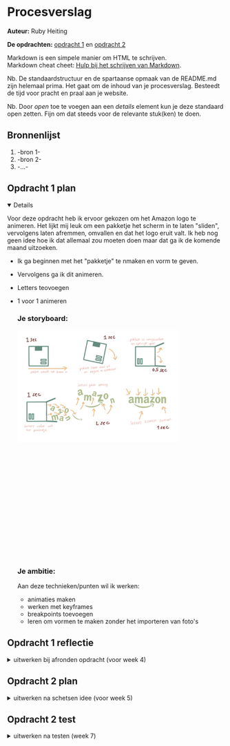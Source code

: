 # Procesverslag
**Auteur:** Ruby Heiting

**De opdrachten:** [opdracht 1](opdracht1/index.html) en [opdracht 2](opdracht2/index.html)


Markdown is een simpele manier om HTML te schrijven.  
Markdown cheat cheet: [Hulp bij het schrijven van Markdown](https://github.com/adam-p/markdown-here/wiki/Markdown-Cheatsheet).

Nb. De standaardstructuur en de spartaanse opmaak van de README.md zijn helemaal prima. Het gaat om de inhoud van je procesverslag. Besteedt de tijd voor pracht en praal aan je website.

Nb. Door *open* toe te voegen aan een *details* element kun je deze standaard open zetten. Fijn om dat steeds voor de relevante stuk(ken) te doen.



## Bronnenlijst
  1. -bron 1-
  2. -bron 2-
  3. -...-



## Opdracht 1 plan

<details open>
  
  Voor deze opdracht heb ik ervoor gekozen om het Amazon logo te animeren. Het lijkt mij leuk om een pakketje het scherm in te laten "sliden", vervolgens laten afremmen, omvallen en dat het logo eruit valt. Ik heb nog geen idee hoe ik dat allemaal zou moeten doen maar dat ga ik de komende maand uitzoeken. 
- Ik ga beginnen met het "pakketje" te nmaken en vorm te geven.
- Vervolgens ga ik dit animeren.
- Letters teovoegen
- 1 voor 1 animeren


  ### Je storyboard:
  <img src="readme-images/Storybord.PNG" width="375px" alt="storyboard voor opdracht 1">
   <img src="readme-images/AnimatieStorybord.GIF" width="375px" alt="storyboard voor opdracht 1">


  ### Je ambitie: 
  Aan deze technieken/punten wil ik werken:
  - animaties maken
  - werken met keyframes
  - breakpoints toevoegen
  - leren om vormen te maken zonder het importeren van foto's
 
</details>



## Opdracht 1 reflectie

<details>
  <summary>uitwerken bij afronden opdracht (voor week 4)</summary>


  ### Je uitkomst - karakteristiek screenshot(s):
  <img src="readme-images/LettersRollenUitDoos.png" height="250px" alt="uitomst opdracht 1">
  <img src="readme-images/LettersRollenUitDoosMobiel.png" height="250px" alt="uitomst opdracht 1">
  <img src="readme-images/EindScherm.png" height="250px" alt="uitomst opdracht 1">


  ### Dit ging goed/Heb ik geleerd: 
  - Het animeren van het pakketje vond ik nog verassend makkelijk. 
  - ik kon het font online niet vinden dus ik heb zelf de letters moeten overtrekken op mijn iPad en deze vervolgens in een fontmaker moeten zetten. Dit was de eerste keer dat ik dit gedaan heb en vond het nog verrassend makkelijk. Ik ga dit zeker in de toekomst nog een keer gebruiken als ik een bepaald font niet kan vinden of verder wil customizen. Het kost wel best wat extra tijd maar dat was het zeker waard.

 


  ### Dit was lastig/Is niet gelukt:
 - Ik ben vast gelopen met het centreren en responsive maken van de content. Hij werkt nu op iPhone en volledig desktop voormaat maar daar tussenin doet hij raar. Ik hoop dit nog te kunnen fixen voor de uiteindelijke oplevering.
 - Ook vond ik het lastig om de letters draaiend uit de doos te laten vallen. Het is uiteindelijk redelijk goed geluit maar heb heel veel dingen moeten proberen om te zo te laten werken. Omdat de doos draait moeten de letters in eerste instantie gedraaid in de doos staan. Hierdoor werkt de logica van de orientatie van de letters niet meer.

 
</details>



## Opdracht 2 plan

<details>
  <summary>uitwerken na schetsen idee (voor week 5)</summary>
  
  Voor de tweede opdracht heb ik voor de volgende case geozen: "In een grote verzameling films wil ik een aantal leuke films kunnen bewaren om ze later te bekijken." Zelf hou ik heel erg van films dus het leek mij leuk om hier iets leuks van te maken. 
  Mijn plan is om een carrousel aan films te hebben hierbij kan de films liken, deze worden vervolgens bewaard en kan je laten terug vinden. Ook kan je van alle films informatie krijgen over de film. Zoals regisseur, samenvatting, jaar van uitkomst, duur van de film, acteurs, imbd rating enz. Zie hieronder een schets van mijn design:


  ### Je ontwerp:
  <img src="readme-images/Storybord1.png" width="180px" alt="ontwerp opdracht 2">
  <img src="readme-images/Storybord2.png" width="180px" alt="ontwerp opdracht 2">
  <img src="readme-images/Storybord3.png" width="180px" alt="ontwerp opdracht 2">
  <img src="readme-images/Storybord4.png" width="180px" alt="ontwerp opdracht 2">
  <img src="readme-images/Storybord5.png" width="180px" alt="ontwerp opdracht 2">
  
  ### Later toegevoegd:
Toen ik begon aan het maken van de website heb ik mijn design volledig veranderd. Ik wilde het laten lijken alsof je zelf in de bioscoop zit en de films daar op het scherm voorbij ziet komen. Hierdoor zie je geen caroussel meer maar maar 1 film tegelijk. Ik wil vervolgens knoppen toevoegen om door de films heen te kunnen navigeren. (Dit wil ik gaan doen door alle films op elkaar te zetten en alleen die aan de beurt is op zichtbaar te zetten.) Bij die knoppen ga ik een toggle toevoegen waarbij je kan wisselen van alle films naar je gelikte films. De informatie en trailer wil ik met andere knoppen navigeren. Deze 'schermen' ga ik waarschijnlijk allemaal naast elkaar zetten en door de ul (het window) voorbij laten sliden.

  ### Je ambitie: 
  Aan deze technieken/punten wil ik werken:
  - Ik wil beter worden in javascript. Ik heb er nog maar één keer eerder mee gewerkt en dat was een jaar geleden. Veel hiervan weet ik niet meer zo goed. Hier ga ik dus veel tijd in stoppen om het weer op te pakken en veel nieuwe dingen te proberen.
  - Vaak vind ik het moeilijk om mijn websites goed responsive te krijgen. Dit gebeurt vaak doordat ik begin met het opbouwen zonder er goed rekening mee te houden en vervolgens is het achteraf veel moeilijker om het goed te krijgen. Hier ga ik dus vanaf het begin goed op focussen zodat dat perfect werkt en ik daarna meer aan het design kan gaan zonder daar nog zorgen over te maken.
</details>



## Opdracht 2 test

<details>
  <summary>uitwerken na testen (week 7)</summary>

Ik heb deze test uitgevoerd met Ruud Jansen (medestudent CMD). Om de website te testen heb ik hem zelf er doorheen laten gaan en heeft hij alles wat hij dacht hardop gezegd die ik verveolgens opgescherven en uitgewerkt heb. Dit zijn de bevindingen die er gevonden waren en hoe ik ze aangepast heb:


  ### Bevinding 1:
  Doel van toggle (op eerste zicht) onduidelijk.

  #### oplossing:
  Bij het voor het eerst kijken naar de pagina zonder dingen uit te proberen was het nog onduidelijk waar de toggle voor bedoelt was. Aangezien er niets bijgezet was. Om dit te verbeteren heb ik twee iconen toegevoegd. Als de toggle aan de linker kant (default) staat zie je de gehele lijst aan films. Hier heb ik dus een lijst icoon voor gebruikt. Wanneer er op de toggle geklikt wordt zie je alleen je gelikte films. Hiervoor heb ik een hartje toegevoegd. Aangezien dat ook het icoontje is voor de knop om films in die lijst te zetten leek mij dit het duidelijkste icoon.

Before:

<img src="readme-images/ToggleBefore.png" width="300px" alt="Toggle before">

After:

<img src="readme-images/ToggleAfter.png" width="300px" alt="Toggle after">


  ### Bevinding 2:
  Filmlijst loopt niet.

  #### oplossing:
  Hier had ik daarvoor nog geen tijd voor gehad en was het daardoor een beetje vergeten. Je kon op dat moment wel al heen en weer gaan tussen de films maar als je bij de laatste aangekomen was kon je niet doorklikken om weer bij de eerste aan het komen. Dit beleek uiteindelijk heel makkelijk om aan te passen door een extra if in de javascript functie toe te voegen die kijkt naar wat het nummertje van de huidige film is (0 - 9). Bij de 'Next button' heb ik toegevoegd dat als de huidige film nummer 9 is en de gebruiker klikt op die knop dat hij het nummer naar 0 veranderd. Voor de 'Back button' werkt het exact het tegenovergestelde. Wanneer het film nummer 0 is en er wordt op de knop geklikt gaat hij naar 9. Zo simpel was het.
  
  Next button toevoeging code:
  
<img src="readme-images/AanpassingCodeLoopNext.png" width="300px" alt="Next button aanpassing in de code">
  
  Back button toevoeging code:
  
<img src="readme-images/AanpassingCodeLoopBack.png" width="300px" alt="Back button aanpassing in de code">


   ### Bevinding 3:
  Knoppen voor de posters en trailer onduidelijk.

  #### oplossing:
  Ruud vond dat de knoppen nog niet een duidelijk beeld gaven van de functie. Hij zei dat ik beter ze nog kan aanpassen of eventueel er tekst onderaan aan toe zou kunnen voegen. Test wilde ik sowieso niet doen maar ik was het er wel mee eens dat de knoppen nog niet duidelijk waren. Ook vind ik zelf dat de witte achtergrond te intens was bij de rest van de 'zaal'. Als aanpassing heb ik de kleuren van de achtergrond en het logo omgedraaid. Daarnaast heb ik nieuwe iconen getekend. Toen ik ze in de website zette blende de kleur nog te veel mee met de achtergrond dus heb ik er later nog een border omheen gezet. Ik ben er nu erg tevreden mee.
  
  Before:
  
  <img src="readme-images/ButtonsBefore.png" width="300px" alt="Buttons before">
  
  After:
  
  <img src="readme-images/ButtonsAfter.png" width="300px" alt="Buttons after">
  
  
  
   ### Bevinding 4:
  Kunnen wisselen tussen alleen info/trailers van de films.

  #### oplossing:
  Ruud had nog een leuk idee om als je de informatie van een film aan het bekijken bent en je naar de volgende film gaat dat je dan de informatie van de nieuwe film te zien krijgt ipv opnieuw te beginnen bij de poster. De gebruiker kan op deze manier snel door alleen de informatie of alleen de trailers van elke film gaan. 
  Dit leek mij een goed idee. Ik heb het op de volgende manier gedaan: 
  Als er op de informatie button geklikt wordt dan zet hij het variabel 'selectedPage' op 2. Zo weet de website hoe veel hij van de huidige pagine moet verschuiven. Vervolgens zet hij ook het variabel 'currentPage' op 2. (zie foto). In eerste instantie zorgde ik ervoor dat als je op de navigatie knoppen klikt de 'currentPage' automatisch weer naar 1 zou gaan zodat je de film poster zelf ziet. Dat stukje code hoefte ik dus alleen weg te halen. Hierdoor blijft de website op de informatie pagina staan en hoeft de gebruiker bij het wisselen van films niet elke keer ook op de info knop te klikken.
  
  <img src="readme-images/InfoBlijvenZien.png" width="300px" alt="Buttons after">
 
  
## Opdracht 2 reflectie

<details>
  <summary>uitwerken bij afronden opdracht (voor week 8)</summary>

  ### Je uitkomst - karakteristiek screenshot(s):
  
  Foto 1: Dit is het default scherm voor de mobiel. Hier kan de gebuiker de poster zien en kan wisselen tussen de films.
  Foto 2: Dit scherm krijg je te zien als je op informatie klikt. Er zit tussen dit scherm en de poster een kleine slide transitie.
  Foto 3: Hier zie je de trailer van de film.
  Foto 4: Op dit scherm zijn de gelikte films te zien. Het ziet er hetzelfde uit en functioneerd hetzelfde als de normale filmlijst.
  Foto 5: Hier zie je de darkmode van de website. Ik heb hiervoor de achtergrond fotos een lagere opacity gegeven waardoor de donkerder lijken. Ook heb ik het plaatje van de lichten op het planfond op display:none gezet. Dit leek mij een leuke toevoeging om te laten lijken alsof de lichten echt uitgaan in de bioscoop. Als laatste heb ik nog een exit bordje toegevoegd die 'oplicht' als de lampen uit gaan. Hierdoor krijgt de gebruiker nog meer het gevoel dat ze in een bioscoop zaal zitten.
  Foto 6: Dit is het scherm op desktop formaat. Het was moeilijk om horizontale filmposters te vinden dus heb ik ervoor gekozen om de informatie ernaast te zetten. Zo is het scherm wat beter gevuld en kan de gebruiker snel alle informatie lezen.
  
  <img src="readme-images/PosterMobile.png" height="320px" alt="Poster mobiel scherm">
  <img src="readme-images/InfoMobile.png" height="320px" alt="Info mobiel scherm">
  <img src="readme-images/TrailerMobile.png" height="320px" alt="Trailer mobiel scherm">
  <img src="readme-images/LikedMovies.png" height="320px" alt="Liked movies">
  <img src="readme-images/Darkmode.png" height="320px" alt="Darkmode">
  <img src="readme-images/PosterAndInfoWideScreen.png" height="320px" alt="Poster & info widescreen">
  


  ### Dit ging goed/Heb ik geleerd: 
  
  Ik heb tijdens het maken van deze opdracht onwijs veel geleerd van JavaScript en wat je er allemaal mee kan doen. Zelf ben ik erg trots op het eindresultaat. Ook heb ik geleerd dat het heel belangrijk is om van te voren precies te weten hoe alles eruit moet zien en moet werken. Het schijven en laten werken van alle functies bleek soms toch wat lastiger dan gedacht en heb soms goed mijn brein moeten laten kraken.


  ### Dit was lastig/Is niet gelukt:
  
  Er waren een aantal dingen die ik nog graag had toe willen voegen of fixen waar ik uiteindelijk helaas niet meer aan toe ben gekomen. Als ik nog meer tijd gehad had dan had ik de volgende dingen nog willen doen:

  - De trailer heb ik via YouTube geembed. Deze werkte ook heel goed de afgelopen weken en speelde de trailer af. Helaas is hij op de laatste dag gestopt met afspelen. Ik heb geen idee hoe dit gebeurd is. Als ik dezelfde link namelijk uit de ul haal en in de body zet speelt hij wel af dus het ligt niet aan de link. Helaas heb ik geen tijd meer gehad omgoed te onderzoeken waarom hij niet meer werkt.
  
  - Ik had graag nog gebruik willen maken van een stem API of decibel meter. Mijn idee was namelijk om als de gebuiker 'te veel' geluid zou maken er een geluidsfragment zou afspelen die "shhhh" zou zeggen. Ik probeerde er een begin aan te maken maar het bleek toch moeilijker dan gedacht en had er geen tijd meer voor.
  
  - Ook had ik aan het begin bedacht dat ik bij bepaalde films (die bijvoorbeeld op Netflix staan) een extra knop toe te voegen die je naar de film zou linken. Dit wilde ik of handmatig doen dat ik zelf zoek of ze erop staan en dan een button met een link toevoeg of met een API.
  
  - Als laatste leek het bij een leuk idee als je op een of andere manier popcorn zou kunnen gooien met je muis en dat het tussen de rijen met stoelen terecht zou komen.
  
  
</details>
